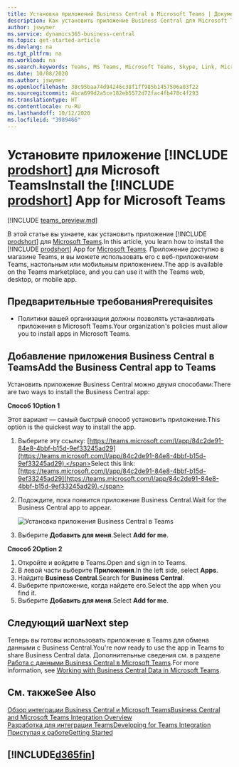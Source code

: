 ```yaml
---
title: Установка приложений Business Central в Microsoft Teams | Документация Майкрософт
description: Как установить приложение Business Central для Microsoft Teams.
author: jswymer
ms.service: dynamics365-business-central
ms.topic: get-started-article
ms.devlang: na
ms.tgt_pltfrm: na
ms.workload: na
ms.search.keywords: Teams, MS Teams, Microsoft Teams, Skype, Link, Microsoft 365, collaborate, collaboration, teamwork
ms.date: 10/08/2020
ms.author: jswymer
ms.openlocfilehash: 38c95baa74d94246c38f1ff985b1457506a03f22
ms.sourcegitcommit: 4bca699d2a5ce182eb5572d72fac4fb478c4f293
ms.translationtype: HT
ms.contentlocale: ru-RU
ms.lasthandoff: 10/12/2020
ms.locfileid: "3989466"
---
```

# <a name="install-the-prodshort-app-for-microsoft-teams"></a><span data-ttu-id="9bfb3-103">Установите приложение [!INCLUDE [prodshort](includes/prodshort.md)] для Microsoft Teams</span><span class="sxs-lookup"><span data-stu-id="9bfb3-103">Install the [!INCLUDE [prodshort](includes/prodshort.md)] App for Microsoft Teams</span></span>

[!INCLUDE [teams_preview.md](includes/teams_preview.md)]

<span data-ttu-id="9bfb3-104">В этой статье вы узнаете, как установить приложение [!INCLUDE [prodshort](includes/prodshort.md)] для [Microsoft Teams](https://www.microsoft.com/en-us/microsoft-365/microsoft-teams).</span><span class="sxs-lookup"><span data-stu-id="9bfb3-104">In this article, you learn how to install the [!INCLUDE [prodshort](includes/prodshort.md)] App for [Microsoft Teams](https://www.microsoft.com/en-us/microsoft-365/microsoft-teams).</span></span> <span data-ttu-id="9bfb3-105">Приложение доступно в магазине Teams, и вы можете использовать его с веб-приложением Teams, настольным или мобильным приложением.</span><span class="sxs-lookup"><span data-stu-id="9bfb3-105">The app is available on the Teams marketplace, and you can use it with the Teams web, desktop, or mobile app.</span></span>

## <a name="prerequisites"></a><span data-ttu-id="9bfb3-106">Предварительные требования</span><span class="sxs-lookup"><span data-stu-id="9bfb3-106">Prerequisites</span></span>

- <span data-ttu-id="9bfb3-107">Политики вашей организации должны позволять устанавливать приложения в Microsoft Teams.</span><span class="sxs-lookup"><span data-stu-id="9bfb3-107">Your organization's policies must allow you to install apps in Microsoft Teams.</span></span>

## <a name="add-the-business-central-app-to-teams"></a><span data-ttu-id="9bfb3-108">Добавление приложения Business Central в Teams</span><span class="sxs-lookup"><span data-stu-id="9bfb3-108">Add the Business Central app to Teams</span></span>

<span data-ttu-id="9bfb3-109">Установить приложение Business Central можно двумя способами:</span><span class="sxs-lookup"><span data-stu-id="9bfb3-109">There are two ways to install the Business Central app:</span></span>

<span data-ttu-id="9bfb3-110">**Способ 1**</span><span class="sxs-lookup"><span data-stu-id="9bfb3-110">**Option 1**</span></span>

<span data-ttu-id="9bfb3-111">Этот вариант — самый быстрый способ установить приложение.</span><span class="sxs-lookup"><span data-stu-id="9bfb3-111">This option is the quickest way to install the app.</span></span>

1. <span data-ttu-id="9bfb3-112">Выберите эту ссылку: [https://teams.microsoft.com/l/app/84c2de91-84e8-4bbf-b15d-9ef33245ad29](https://teams.microsoft.com/l/app/84c2de91-84e8-4bbf-b15d-9ef33245ad29).</span><span class="sxs-lookup"><span data-stu-id="9bfb3-112">Select this link: [https://teams.microsoft.com/l/app/84c2de91-84e8-4bbf-b15d-9ef33245ad29](https://teams.microsoft.com/l/app/84c2de91-84e8-4bbf-b15d-9ef33245ad29).</span></span>

2. <span data-ttu-id="9bfb3-113">Подождите, пока появится приложение Business Central.</span><span class="sxs-lookup"><span data-stu-id="9bfb3-113">Wait for the Business Central app to appear.</span></span>

    ![Установка приложения Business Central в Teams](media/teams-install-app.png)

3. <span data-ttu-id="9bfb3-115">Выберите **Добавить для меня**.</span><span class="sxs-lookup"><span data-stu-id="9bfb3-115">Select **Add for me**.</span></span>

<span data-ttu-id="9bfb3-116">**Способ 2**</span><span class="sxs-lookup"><span data-stu-id="9bfb3-116">**Option 2**</span></span>

1. <span data-ttu-id="9bfb3-117">Откройте и войдите в Teams.</span><span class="sxs-lookup"><span data-stu-id="9bfb3-117">Open and sign in to Teams.</span></span>
2. <span data-ttu-id="9bfb3-118">В левой части выберите **Приложения**.</span><span class="sxs-lookup"><span data-stu-id="9bfb3-118">In the left side, select **Apps**.</span></span>
3. <span data-ttu-id="9bfb3-119">Найдите **Business Central**.</span><span class="sxs-lookup"><span data-stu-id="9bfb3-119">Search for **Business Central**.</span></span>
4. <span data-ttu-id="9bfb3-120">Выберите приложение, когда найдете его.</span><span class="sxs-lookup"><span data-stu-id="9bfb3-120">Select the app when you find it.</span></span>
5. <span data-ttu-id="9bfb3-121">Выберите **Добавить для меня**.</span><span class="sxs-lookup"><span data-stu-id="9bfb3-121">Select **Add for me**.</span></span>

## <a name="next-step"></a><span data-ttu-id="9bfb3-122">Следующий шаг</span><span class="sxs-lookup"><span data-stu-id="9bfb3-122">Next step</span></span>

<span data-ttu-id="9bfb3-123">Теперь вы готовы использовать приложение в Teams для обмена данными с Business Central.</span><span class="sxs-lookup"><span data-stu-id="9bfb3-123">You're now ready to use the app in Teams to share Business Central data.</span></span> <span data-ttu-id="9bfb3-124">Дополнительные сведения см. в разделе [Работа с данными Business Central в Microsoft Teams](across-working-with-teams.md).</span><span class="sxs-lookup"><span data-stu-id="9bfb3-124">For more information, see [Working with Business Central Data in Microsoft Teams](across-working-with-teams.md).</span></span>

## <a name="see-also"></a><span data-ttu-id="9bfb3-125">См. также</span><span class="sxs-lookup"><span data-stu-id="9bfb3-125">See Also</span></span>

[<span data-ttu-id="9bfb3-126">Обзор интеграции Business Central и Microsoft Teams</span><span class="sxs-lookup"><span data-stu-id="9bfb3-126">Business Central and Microsoft Teams Integration Overview</span></span>](across-teams-overview.md)  
[<span data-ttu-id="9bfb3-127">Разработка для интеграции Teams</span><span class="sxs-lookup"><span data-stu-id="9bfb3-127">Developing for Teams Integration</span></span>](/dynamics365/business-central/dev-itpro/developer/devenv-develop-for-teams)  
[<span data-ttu-id="9bfb3-128">Приступая к работе</span><span class="sxs-lookup"><span data-stu-id="9bfb3-128">Getting Started</span></span>](product-get-started.md)  

## [!INCLUDE[d365fin](includes/free_trial_md.md)]  
